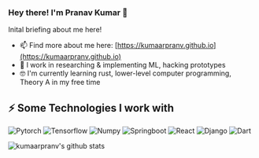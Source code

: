 ### Hey there! I'm Pranav Kumar 👋

Inital briefing about me here!
- 📫 Find more about me here: [https://kumaarpranv.github.io](https://kumaarpranv.github.io)
- 🔭 I work in researching & implementing ML, hacking prototypes
- 🤓 I'm currently learning rust, lower-level computer programming, Theory A in my free time

## ⚡ Some Technologies I work with
![Pytorch](https://img.shields.io/badge/-Pytorch-white?style=flat-square&logo=Pytorch)
![Tensorflow](https://img.shields.io/badge/-Tensorflow-E34F26?style=flat-square&logo=Tensorflow)
![Numpy](https://img.shields.io/badge/-Numpy-black?style=flat-square&logo=Numpy)
![Springboot](https://img.shields.io/badge/-Springboot-white?style=flat-square&logo=Springboot)
![React](https://img.shields.io/badge/-React-white?style=flat-square&logo=react)
![Django](https://img.shields.io/badge/-Django-darkgreen?style=flat-square&logo=Django)
![Dart](https://img.shields.io/badge/-Dart-blue?style=flat-square&logo=Dart)

![kumaarpranv's github stats](https://github-readme-stats.vercel.app/api?username=kumaarpranv)
